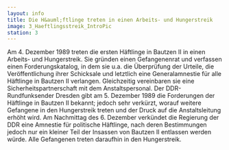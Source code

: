 ```yaml
---
layout: info
title: Die H&auml;ftlinge treten in einen Arbeits- und Hungerstreik
image: 3_Haeftlingsstreik_IntroPic
station: 3
---
```

Am 4. Dezember 1989 treten die ersten H&auml;ftlinge in Bautzen II in einen Arbeits- und Hungerstreik. Sie gr&uuml;nden einen Gefangenenrat und verfassen einen Forderungskatalog, in dem sie u.a. die &Uuml;berpr&uuml;fung der Urteile, die Ver&ouml;ffentlichung ihrer Schicksale und letztlich eine Generalamnestie f&uuml;r alle H&auml;ftlinge in Bautzen II verlangen. Gleichzeitig vereinbaren sie eine Sicherheitspartnerschaft mit dem Anstaltspersonal. Der DDR-Rundfunksender Dresden gibt am 5. Dezember 1989 die Forderungen der H&auml;ftlinge in Bautzen II bekannt; jedoch sehr verk&uuml;rzt, worauf weitere Gefangene in den Hungerstreik treten und der Druck auf die Anstaltsleitung erh&ouml;ht wird. Am Nachmittag des 6. Dezember verk&uuml;ndet die Regierung der DDR eine Amnestie f&uuml;r politische H&auml;ftlinge, nach deren Bestimmungen jedoch nur ein kleiner Teil der Insassen von Bautzen II entlassen werden w&uuml;rde. Alle Gefangenen treten daraufhin in den Hungerstreik.